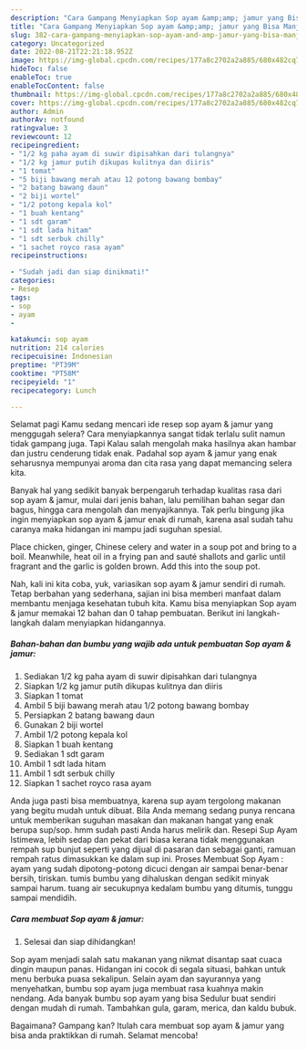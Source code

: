 ```yaml
---
description: "Cara Gampang Menyiapkan Sop ayam &amp;amp; jamur yang Bisa Manjain Lidah, Buat Buka Puasa Bisa Manjain Lidah"
title: "Cara Gampang Menyiapkan Sop ayam &amp;amp; jamur yang Bisa Manjain Lidah, Buat Buka Puasa Bisa Manjain Lidah"
slug: 382-cara-gampang-menyiapkan-sop-ayam-and-amp-jamur-yang-bisa-manjain-lidah-buat-buka-puasa-bisa-manjain-lidah
category: Uncategorized
date: 2022-08-21T22:21:18.952Z
image: https://img-global.cpcdn.com/recipes/177a8c2702a2a885/680x482cq70/sop-ayam-jamur-foto-resep-utama.jpg
hideToc: false
enableToc: true
enableTocContent: false
thumbnail: https://img-global.cpcdn.com/recipes/177a8c2702a2a885/680x482cq70/sop-ayam-jamur-foto-resep-utama.jpg
cover: https://img-global.cpcdn.com/recipes/177a8c2702a2a885/680x482cq70/sop-ayam-jamur-foto-resep-utama.jpg
author: Admin
authorAv: notfound
ratingvalue: 3
reviewcount: 12
recipeingredient:
- "1/2 kg paha ayam di suwir dipisahkan dari tulangnya"
- "1/2 kg jamur putih dikupas kulitnya dan diiris"
- "1 tomat"
- "5 biji bawang merah atau 12 potong bawang bombay"
- "2 batang bawang daun"
- "2 biji wortel"
- "1/2 potong kepala kol"
- "1 buah kentang"
- "1 sdt garam"
- "1 sdt lada hitam"
- "1 sdt serbuk chilly"
- "1 sachet royco rasa ayam"
recipeinstructions:

- "Sudah jadi dan siap dinikmati!"
categories:
- Resep
tags:
- sop
- ayam
- 

katakunci: sop ayam  
nutrition: 214 calories
recipecuisine: Indonesian
preptime: "PT39M"
cooktime: "PT58M"
recipeyield: "1"
recipecategory: Lunch

---
```



Selamat pagi Kamu sedang mencari ide resep sop ayam &amp; jamur yang menggugah selera? Cara menyiapkannya sangat tidak terlalu sulit namun tidak gampang juga. Tapi Kalau salah mengolah maka hasilnya akan hambar dan justru cenderung tidak enak. Padahal sop ayam &amp; jamur yang enak seharusnya mempunyai aroma dan cita rasa yang dapat memancing selera kita.


Banyak hal yang sedikit banyak berpengaruh terhadap kualitas rasa dari sop ayam &amp; jamur, mulai dari jenis bahan, lalu pemilihan bahan segar dan bagus, hingga cara mengolah dan menyajikannya. Tak perlu bingung jika ingin menyiapkan sop ayam &amp; jamur enak di rumah, karena asal sudah tahu caranya maka hidangan ini mampu jadi suguhan spesial.

Place chicken, ginger, Chinese celery and water in a soup pot and bring to a boil. Meanwhile, heat oil in a frying pan and sauté shallots and garlic until fragrant and the garlic is golden brown. Add this into the soup pot.


Nah, kali ini kita coba, yuk, variasikan sop ayam &amp; jamur sendiri di rumah. Tetap berbahan yang sederhana, sajian ini bisa memberi manfaat dalam membantu menjaga kesehatan tubuh kita. Kamu bisa menyiapkan Sop ayam &amp; jamur memakai 12 bahan dan 0 tahap pembuatan. Berikut ini langkah-langkah dalam menyiapkan hidangannya.

<!--inarticleads1-->

##### Bahan-bahan dan bumbu yang wajib ada untuk pembuatan Sop ayam &amp; jamur:

1. Sediakan 1/2 kg paha ayam di suwir dipisahkan dari tulangnya
1. Siapkan 1/2 kg jamur putih dikupas kulitnya dan diiris
1. Siapkan 1 tomat
1. Ambil 5 biji bawang merah atau 1/2 potong bawang bombay
1. Persiapkan 2 batang bawang daun
1. Gunakan 2 biji wortel
1. Ambil 1/2 potong kepala kol
1. Siapkan 1 buah kentang
1. Sediakan 1 sdt garam
1. Ambil 1 sdt lada hitam
1. Ambil 1 sdt serbuk chilly
1. Siapkan 1 sachet royco rasa ayam


Anda juga pasti bisa membuatnya, karena sup ayam tergolong makanan yang begitu mudah untuk dibuat. Bila Anda memang sedang punya rencana untuk memberikan suguhan masakan dan makanan hangat yang enak berupa sup/sop. hmm sudah pasti Anda harus melirik dan. Resepi Sup Ayam Istimewa, lebih sedap dan pekat dari biasa kerana tidak menggunakan rempah sup bunjut seperti yang dijual di pasaran dan sebagai ganti, ramuan rempah ratus dimasukkan ke dalam sup ini. Proses Membuat Sop Ayam : ayam yang sudah dipotong-potong dicuci dengan air sampai benar-benar bersih, tiriskan. tumis bumbu yang dihaluskan dengan sedikit minyak sampai harum. tuang air secukupnya kedalam bumbu yang ditumis, tunggu sampai mendidih. 

<!--inarticleads2-->

##### Cara membuat Sop ayam &amp; jamur:


1. Selesai dan siap dihidangkan!

Sop ayam menjadi salah satu makanan yang nikmat disantap saat cuaca dingin maupun panas. Hidangan ini cocok di segala situasi, bahkan untuk menu berbuka puasa sekalipun. Selain ayam dan sayurannya yang menyehatkan, bumbu sop ayam juga membuat rasa kuahnya makin nendang. Ada banyak bumbu sop ayam yang bisa Sedulur buat sendiri dengan mudah di rumah. Tambahkan gula, garam, merica, dan kaldu bubuk. 

Bagaimana? Gampang kan? Itulah cara membuat sop ayam &amp; jamur yang bisa anda praktikkan di rumah. Selamat mencoba!
